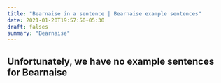 ```yaml
---
title: "Bearnaise in a sentence | Bearnaise example sentences"
date: 2021-01-20T19:57:50+05:30
draft: falses
summary: "Bearnaise"
---
```

## Unfortunately, we have no example sentences for Bearnaise                 
